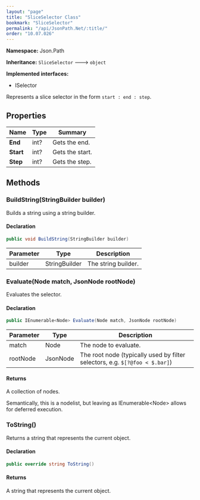 ```yaml
---
layout: "page"
title: "SliceSelector Class"
bookmark: "SliceSelector"
permalink: "/api/JsonPath.Net/:title/"
order: "10.07.026"
---
```

**Namespace:** Json.Path

**Inheritance:**
`SliceSelector`
 🡒 
`object`

**Implemented interfaces:**

- ISelector

Represents a slice selector in the form `start : end : step`.

## Properties

| Name | Type | Summary |
|---|---|---|
| **End** | int? | Gets the end. |
| **Start** | int? | Gets the start. |
| **Step** | int? | Gets the step. |

## Methods

### BuildString(StringBuilder builder)

Builds a string using a string builder.

#### Declaration

```c#
public void BuildString(StringBuilder builder)
```

| Parameter | Type | Description |
|---|---|---|
| builder | StringBuilder | The string builder. |


### Evaluate(Node match, JsonNode rootNode)

Evaluates the selector.

#### Declaration

```c#
public IEnumerable<Node> Evaluate(Node match, JsonNode rootNode)
```

| Parameter | Type | Description |
|---|---|---|
| match | Node | The node to evaluate. |
| rootNode | JsonNode | The root node (typically used by filter selectors, e.g. `$[?@foo < $.bar]`) |


#### Returns

A collection of nodes.
            
Semantically, this is a nodelist, but leaving as IEnumerable&lt;Node&gt; allows for deferred execution.

### ToString()

Returns a string that represents the current object.

#### Declaration

```c#
public override string ToString()
```


#### Returns

A string that represents the current object.

